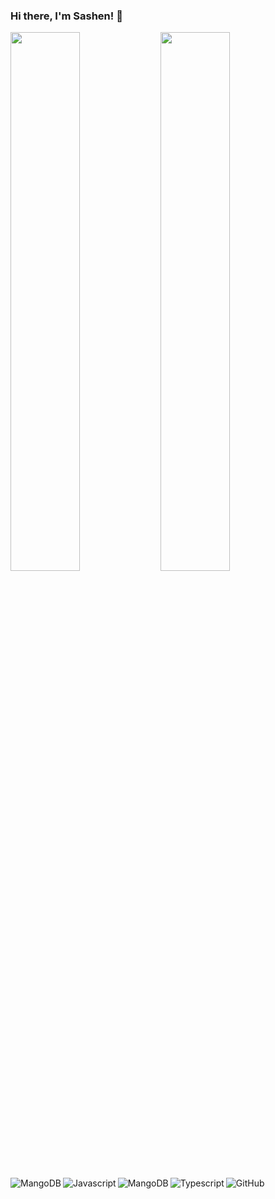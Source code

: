 ### Hi there, I'm Sashen! 👋

<img align="left" width="47%" src="https://github-readme-stats.vercel.app/api?username=SashenJayathilaka&show_icons=true&theme=radical" />
<img align="left" width="47%" src="https://github-readme-stats.vercel.app/api/top-langs/?username=SashenJayathilaka&layout=compact" />

<img align="left" alt="MangoDB" src="https://img.shields.io/badge/node.js-6DA55F?style=for-the-badge&logo=node.js&logoColor=white"/>
<img align="left" alt="Javascript" src="https://img.shields.io/badge/javascript-%23323330.svg?style=for-the-badge&logo=javascript&logoColor=%23F7DF1E"/>
<img align="left" alt="MangoDB" src="https://img.shields.io/badge/MongoDB-%234ea94b.svg?style=for-the-badge&logo=mongodb&logoColor=white"/>
<img align="left" alt="Typescript" src="https://img.shields.io/badge/mysql-%2300f.svg?style=for-the-badge&logo=mysql&logoColor=white"/>
<img align="left" alt="GitHub" src="https://img.shields.io/badge/github-%23121011.svg?style=for-the-badge&logo=github&logoColor=white"/>





<!--
**SashenJayathilaka/SashenJayathilaka** is a ✨ _special_ ✨ repository because its `README.md` (this file) appears on your GitHub profile.

Here are some ideas to get you started:

- 🔭 I’m currently working on ...
- 🌱 I’m currently learning ...
- 👯 I’m looking to collaborate on ...
- 🤔 I’m looking for help with ...
- 💬 Ask me about ...
- 📫 How to reach me: ...
- 😄 Pronouns: ...
- ⚡ Fun fact: ...
-->
